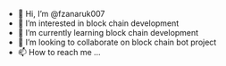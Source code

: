 - 👋 Hi, I’m @fzanaruk007
- 👀 I’m interested in block chain development
- 🌱 I’m currently learning block chain development
- 💞️ I’m looking to collaborate on block chain bot project
- 📫 How to reach me ...

<!---
fzanaruk007/fzanaruk007 is a ✨ special ✨ repository because its `README.md` (this file) appears on your GitHub profile.
You can click the Preview link to take a look at your changes.
--->

